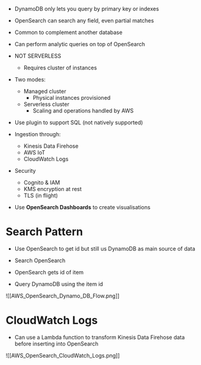 
- DynamoDB only lets you query by primary key or indexes
- OpenSearch can search any field, even partial matches

- Common to complement another database
- Can perform analytic queries on top of OpenSearch
- NOT SERVERLESS
	- Requires cluster of instances
- Two modes:
	- Managed cluster
		- Physical instances provisioned
	- Serverless cluster
		- Scaling and operations handled by AWS
- Use plugin to support SQL (not natively supported)

- Ingestion through:
	- Kinesis Data Firehose
	- AWS IoT
	- CloudWatch Logs

- Security
	- Cognito & IAM
	- KMS encryption at rest
	- TLS (in flight)

- Use **OpenSearch Dashboards** to create visualisations

# Search Pattern

- Use OpenSearch to get id but still us DynamoDB as main source of data

- Search OpenSearch
- OpenSearch gets id of item
- Query DynamoDB using the item id

![[AWS_OpenSearch_Dynamo_DB_Flow.png]]

# CloudWatch Logs

- Can use a Lambda function to transform Kinesis Data Firehose data before inserting into OpenSearch

![[AWS_OpenSearch_CloudWatch_Logs.png]]